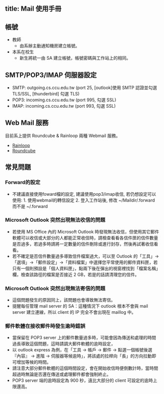 title: Mail 使用手冊
---

## 帳號

+ 教師
    + 由系辦主動通知機房建立帳號。
+ 本系在校生
    + 新生將統一由 SA 建立帳號，帳號密碼與工作站上的相同。


## SMTP/POP3/IMAP 伺服器設定
+ SMTP: outgoing.cs.ccu.edu.tw (port 25, [outlook]使用 SMTP 認證並勾選 TLS/SSL, [thunderbird] 勾選 TLS)
+ POP3: incoming.cs.ccu.edu.tw (port 995, 勾選 SSL)
+ IMAP: incoming.cs.ccu.edu.tw (port 993, 勾選 SSL)

## Web Mail 服務
目前系上提供 Roundcube & Rainloop 兩種 Webmail 服務。
- [Rainloop](https://csmail.cs.ccu.edu.tw/rainloop/)
- [Roundcube](https://csmail.cs.ccu.edu.tw/roundcube/)

## 常見問題

### Forward的設定
+ 不建議直接使用foward檔的設定, 建議使用pop3/imap收信, 若仍想設定可以使用: 1. 使用webmail的轉信設定 2. 登入工作站後, 修改 ~/Maildir/.forward 而不是 ~/.forward

### Microsoft Outlook 突然出現無法收信的問題
+ 若使用 MS Office 內的 Microsoft Outlook 時發現無法收信，但使用其它郵件軟體可以收信或大部分的人都能正常收信時，請檢查看看各信件匣的信件數量是否過多，若過多時請將一定數量的信件刪除或進行封存，然後再試著收信看看。
+ 若不確定是否信件數量過多導致信件檔案過大，可以至 Outlook 的「工具」→「選項」→「郵件設定」→「資料檔案」中選擇您平常使用的郵件資料匣，若只有一個則預設是「個人資料匣」，點兩下後在彈出的視窗裡找到「檔案名稱」欄，檢查該路徑的檔案是否接近 2 GB，若是的話請清理您的信件。

### Microsoft Outlook 突然出現無法寄信的問題
+ 這個問題發生的原因同上，該問題也會導致無法寄信。
+ 提醒每任管理 mail server 的 SA：這種情況下 outlook 根本不會與 mail server 建立連線，所以 client 的 IP 完全不會出現在 maillog 中。

### 郵件軟體在接收郵件時發生逾時錯誤

+ 當保留在 POP3 server 上的郵件數量過多時，可能會因為傳送和處理的時間過長導致這個問題，這時請調大郵件軟體的逾時設定，
+ 以 outlook express 為例，在「工具 → 帳戶 → 郵件 → 點選一個帳號後選『內容』 → 進階 → 伺服器等候逾時」，將該處的拉桿向「長」的方向拉動即可增加等候的時間。
+ 請注意大部分郵件軟體的這個時間設定，會在開始收信時便倒數計時，當時間超過時無論是否還在傳送或處理郵件都會強制終止。
+ POP3 server 端的逾時設定為 900 秒，遠比大部分的 client 可設定的逾時上限還高。
